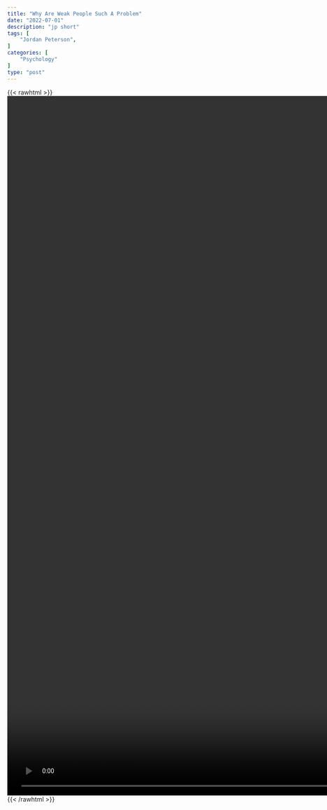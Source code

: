 ```yaml
---
title: "Why Are Weak People Such A Problem"
date: "2022-07-01"
description: "jp short"
tags: [
    "Jordan Peterson",
]
categories: [
    "Psychology"
]
type: "post"
---
```

{{< rawhtml >}}
    <video style="height:40vh;width:auto" overflow="hidden" controls>
        <source src="https://clips.dev00ps.com/Jordan_Peterson/Why_are_weak_people_such_a_problem%3F.mp4" type="video/mp4"> 
    </video>
{{< /rawhtml >}}

